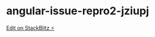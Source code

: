 # angular-issue-repro2-jziupj

[Edit on StackBlitz ⚡️](https://stackblitz.com/edit/angular-issue-repro2-jziupj)